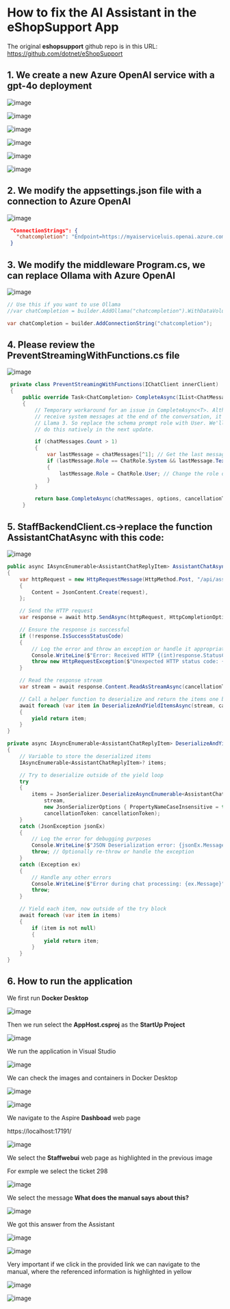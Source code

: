 # How to fix the AI Assistant in the eShopSupport App

The original **eshopsupport** github repo is in this URL: https://github.com/dotnet/eShopSupport

## 1. We create a new Azure OpenAI service with a gpt-4o deployment

![image](https://github.com/user-attachments/assets/e72c1622-f604-4473-8867-aca0110b7a5a)

![image](https://github.com/user-attachments/assets/a6c8027f-1648-4b29-897c-643fc83f9bb0)

![image](https://github.com/user-attachments/assets/ee886b37-a3f6-466d-84de-c94587930946)

![image](https://github.com/user-attachments/assets/5f5cdcb3-c08f-48c2-9f43-621b7792576b)

![image](https://github.com/user-attachments/assets/ee56230e-e092-4d46-a0eb-afbf2bdf21ac)

![image](https://github.com/user-attachments/assets/a3285ebd-13f9-423b-b143-e4188fa7d027)

## 2. We modify the **appsettings.json** file with a connection to Azure OpenAI

![image](https://github.com/user-attachments/assets/b95de13a-9650-49f2-956c-1d3491f43b77)

```json
 "ConnectionStrings": {
   "chatcompletion": "Endpoint=https://myaiserviceluis.openai.azure.com/;Key=7815bb4b3b1f4243be82faba074236a9;Deployment=gpt-4o"
 }
```

## 3. We modify the middleware Program.cs, we can replace Ollama with Azure OpenAI

![image](https://github.com/user-attachments/assets/f338616e-71d6-45d4-9f50-67105e228e82)

```csharp
// Use this if you want to use Ollama
//var chatCompletion = builder.AddOllama("chatcompletion").WithDataVolume();

var chatCompletion = builder.AddConnectionString("chatcompletion");
```

## 4. Please review the PreventStreamingWithFunctions.cs file

![image](https://github.com/user-attachments/assets/9787125e-7213-4f5f-b7ae-ae4e263d1168)

```csharp
 private class PreventStreamingWithFunctions(IChatClient innerClient) : DelegatingChatClient(innerClient)
 {
     public override Task<ChatCompletion> CompleteAsync(IList<ChatMessage> chatMessages, ChatOptions? options = null, CancellationToken cancellationToken = default)
     {
         // Temporary workaround for an issue in CompleteAsync<T>. Although OpenAI models are happy to
         // receive system messages at the end of the conversation, it causes a lot of problems for
         // Llama 3. So replace the schema prompt role with User. We'll update CompleteAsync<T> to
         // do this natively in the next update.

         if (chatMessages.Count > 1)
         {
             var lastMessage = chatMessages[^1]; // Get the last message directly using index
             if (lastMessage.Role == ChatRole.System && lastMessage.Text?.Contains("$schema") == true)
             {
                 lastMessage.Role = ChatRole.User; // Change the role directly in the chatMessages list
             }
         }

         return base.CompleteAsync(chatMessages, options, cancellationToken);
     }
```

## 5. StaffBackendClient.cs->replace the function AssistantChatAsync with this code:

![image](https://github.com/user-attachments/assets/017808a8-a744-488c-a733-d69ea975342e)

```csharp
public async IAsyncEnumerable<AssistantChatReplyItem> AssistantChatAsync(AssistantChatRequest request, [EnumeratorCancellation] CancellationToken cancellationToken)
{
    var httpRequest = new HttpRequestMessage(HttpMethod.Post, "/api/assistant/chat")
    {
        Content = JsonContent.Create(request),
    };

    // Send the HTTP request
    var response = await http.SendAsync(httpRequest, HttpCompletionOption.ResponseHeadersRead, cancellationToken);

    // Ensure the response is successful
    if (!response.IsSuccessStatusCode)
    {
        // Log the error and throw an exception or handle it appropriately
        Console.WriteLine($"Error: Received HTTP {(int)response.StatusCode} - {response.ReasonPhrase}");
        throw new HttpRequestException($"Unexpected HTTP status code: {(int)response.StatusCode}");
    }

    // Read the response stream
    var stream = await response.Content.ReadAsStreamAsync(cancellationToken);

    // Call a helper function to deserialize and return the items one by one
    await foreach (var item in DeserializeAndYieldItemsAsync(stream, cancellationToken))
    {
        yield return item;
    }
}

private async IAsyncEnumerable<AssistantChatReplyItem> DeserializeAndYieldItemsAsync(Stream stream, [EnumeratorCancellation] CancellationToken cancellationToken)
{
    // Variable to store the deserialized items
    IAsyncEnumerable<AssistantChatReplyItem>? items;

    // Try to deserialize outside of the yield loop
    try
    {
        items = JsonSerializer.DeserializeAsyncEnumerable<AssistantChatReplyItem>(
            stream,
            new JsonSerializerOptions { PropertyNameCaseInsensitive = true },
            cancellationToken: cancellationToken);
    }
    catch (JsonException jsonEx)
    {
        // Log the error for debugging purposes
        Console.WriteLine($"JSON Deserialization error: {jsonEx.Message}");
        throw; // Optionally re-throw or handle the exception
    }
    catch (Exception ex)
    {
        // Handle any other errors
        Console.WriteLine($"Error during chat processing: {ex.Message}");
        throw;
    }

    // Yield each item, now outside of the try block
    await foreach (var item in items)
    {
        if (item is not null)
        {
            yield return item;
        }
    }
}
```

## 6. How to run the application

We first run **Docker Desktop**

![image](https://github.com/user-attachments/assets/d69b7b12-ebb3-4e8e-80a7-d0f26e0a16ff)

Then we run select the **AppHost.csproj** as the **StartUp Project**

![image](https://github.com/user-attachments/assets/be75fd37-ef7f-4451-b116-1b2a5a98d21c)

We run the application in Visual Studio

![image](https://github.com/user-attachments/assets/2494d560-79ca-438a-88d6-3daf51e85375)

We can check the images and containers in Docker Desktop

![image](https://github.com/user-attachments/assets/18103703-df75-46a7-b8ca-da985564501a)

![image](https://github.com/user-attachments/assets/92cf7ea3-9853-4a8c-9b4f-72e34c6176d8)

We navigate to the Aspire **Dashboad** web page

https://localhost:17191/

![image](https://github.com/user-attachments/assets/7ce34309-63e3-45ed-8d05-6093c0be7cda)

We select the **Staffwebui** web page as highlighted in the previous image

For exmple we select the ticket 298

![image](https://github.com/user-attachments/assets/988f8803-02b7-40d4-9b0d-0001db7a0e4d)

We select the message **What does the manual says about this?**

![image](https://github.com/user-attachments/assets/cb0c9b39-2e99-4ffd-9b2c-07815a6c7f7c)

We got this answer from the Assistant

![image](https://github.com/user-attachments/assets/46327e7b-8102-4b35-980a-d7df40b05992)

![image](https://github.com/user-attachments/assets/c02ade5a-54c4-4ae0-9213-342024ea7b03)

Very important if we click in the provided link we can navigate to the manual, where the referenced information is highlighted in yellow

![image](https://github.com/user-attachments/assets/43bbbc67-c6b7-4640-94f3-82dab71a71bd)

![image](https://github.com/user-attachments/assets/3f3579c2-761f-45ee-9cdc-bfa5e242e5eb)
